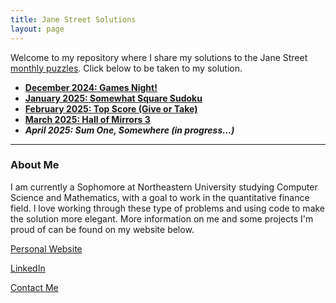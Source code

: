 ```yaml
---
title: Jane Street Solutions
layout: page
---
```


Welcome to my repository where I share my solutions to the Jane Street [monthly puzzles](https://www.janestreet.com/puzzles/current-puzzle/). Click below to be taken to my solution.

- **[December 2024: Games Night!](solutions/dec24.md)**
- **[January 2025: Somewhat Square Sudoku](solutions/jan25.md)**
- **[February 2025: Top Score (Give or Take)](solutions/feb25.md)**
- **[March 2025: Hall of Mirrors 3](solutions/mar25.md)** 
- ***April 2025: Sum One, Somewhere (in progress...)***

---

### About Me

I am currently a Sophomore at Northeastern University studying Computer Science and Mathematics, with a goal to work in the quantitative finance field. I love working through these type of problems and using code to make the solution more elegant. More information on me and some projects I'm proud of can be found on my website below.

[Personal Website](https://www.maxcyrusmayer.com)

[LinkedIn](https://www.linkedin.com/in/max-mayerr/)

[Contact Me](mailto:max@maxcyrusmayer.com)
